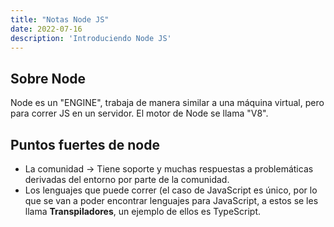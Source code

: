 ```yaml
---
title: "Notas Node JS"
date: 2022-07-16
description: 'Introduciendo Node JS'
---
```


## Sobre Node

Node es un "ENGINE", trabaja de manera similar a una máquina virtual, pero para correr JS en un servidor. El motor de Node se llama 
"V8".

## Puntos fuertes de node
* La comunidad -> Tiene soporte y muchas respuestas a problemáticas derivadas del entorno por parte de la comunidad.
* Los lenguajes que puede correr (el caso de JavaScript es único, por lo que se van a poder encontrar lenguajes para JavaScript, a estos se les llama **Transpiladores**, un ejemplo de ellos es TypeScript.
